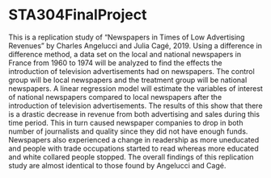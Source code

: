 # STA304FinalProject
This is a replication study of “Newspapers in Times of Low Advertising Revenues” by Charles Angelucci and Julia Cagé, 2019. Using a difference in difference method, a data set on the local and national newspapers in France from 1960 to 1974 will be analyzed to find the effects the introduction of television advertisements had on newspapers. The control group will be local newspapers and the treatment group will be national newspapers. A linear regression model will estimate the variables of interest of national newspapers compared to local newspapers after the introduction of television advertisements. The results of this show that there is a drastic decrease in revenue from both advertising and sales during this time period. This in turn caused newspaper companies to drop in both number of journalists and quality since they did not have enough funds. Newspapers also experienced a change in readership as more uneducated and people with trade occupations started to read whereas more educated and white collared people stopped. The overall findings of this replication study are almost identical to those found by Angelucci and Cagé. 
